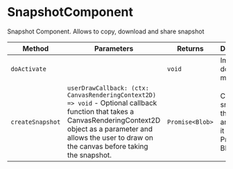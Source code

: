 # SnapshotComponent
Snapshot Component.
Allows to copy, download and share snapshot

|Method|Parameters|Returns|Description|
|---|---|---|---|
|`doActivate`||`void`|Implements doActivate method.|
|`createSnapshot`|`userDrawCallback: (ctx: CanvasRenderingContext2D) => void` - Optional callback function that takes a CanvasRenderingContext2D object as a parameter and allows the user to draw on the canvas before taking the snapshot.|`Promise<Blob>`|Creates a snapshot of the canvas and returns it as a Promise of Blob object.|
